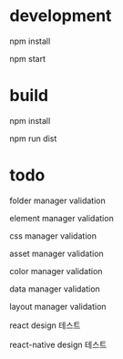 # development

npm install

npm start

# build

npm install

npm run dist

# todo

folder manager validation

element manager validation

css manager validation

asset manager validation

color manager validation

data manager validation

layout manager validation

react design 테스트

react-native design 테스트

